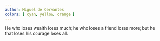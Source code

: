 ```yaml
---
author: Miguel de Cervantes
colors: [ cyan, yellow, orange ]
---
```

He who loses wealth loses much;
he who loses a friend loses more;
but he that loses his courage loses all.
